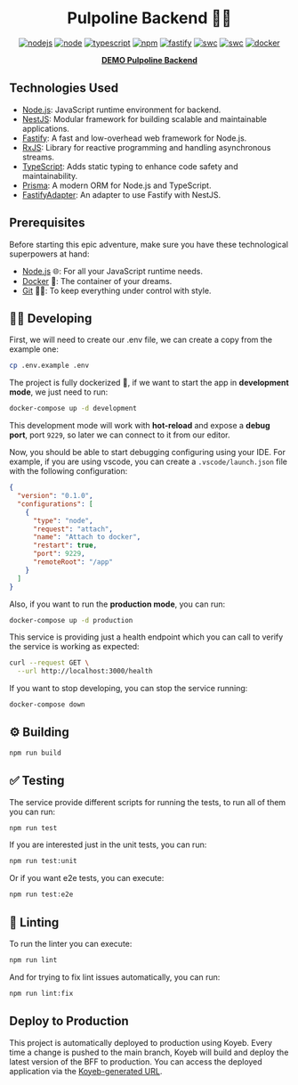 <h1 align="center">Pulpoline Backend 🚀✨</h1>

<p align="center">
  <a href="https://github.com/frfernandezdev/bff-poke-vault/actions/workflows/node.yml?branch=main"><img src="https://github.com/frfernandezdev/bff-poke-vault/actions/workflows/node.yml/badge.svg?branch=main" alt="nodejs"/></a>
  <a href="https://nodejs.org/docs/latest-v20.x/api/index.html"><img src="https://img.shields.io/badge/node-20.x-green.svg" alt="node"/></a>
  <a href="https://www.typescriptlang.org/"><img src="https://img.shields.io/badge/typescript-5.x-blue.svg" alt="typescript"/></a>
  <a href="https://docs.nestjs.com/v10/"><img src="https://img.shields.io/badge/npm-10.x-red.svg" alt="npm"/></a>
  <a href="https://fastify.dev/"><img src="https://img.shields.io/badge/Web_Framework-Fastify_⚡-black.svg" alt="fastify"/></a>
  <a href="https://swc.rs/"><img src="https://img.shields.io/badge/Compiler-SWC_-orange.svg" alt="swc"/></a>
  <a href="https://vitest.dev/"><img src="https://img.shields.io/badge/Test-Vitest_-yellow.svg" alt="swc"/></a>
  <a href="https://www.docker.com/"><img src="https://img.shields.io/badge/Dockerized 🐳_-blue.svg" alt="docker"/></a>
</p>
<p align="center">
  <a href="https://inclined-ann-marie-mindstartups-7f8862fc.koyeb.app/api/docs" target="_blank"><strong>DEMO Pulpoline Backend</strong></a>
</p>

## Technologies Used
- [Node.js](https://nodejs.org/docs/latest-v20.x/api/index.html): JavaScript runtime environment for backend.
- [NestJS](https://docs.nestjs.com/v10/): Modular framework for building scalable and maintainable applications.
- [Fastify](https://fastify.dev/): A fast and low-overhead web framework for Node.js.
- [RxJS](https://rxjs.dev/): Library for reactive programming and handling asynchronous streams.
- [TypeScript](https://www.typescriptlang.org/): Adds static typing to enhance code safety and maintainability.
- [Prisma](https://www.prisma.io/): A modern ORM for Node.js and TypeScript.
- [FastifyAdapter](https://docs.nestjs.com/techniques/http-server#fastify-adapter): An adapter to use Fastify with NestJS.

## Prerequisites

Before starting this epic adventure, make sure you have these technological superpowers at hand:

- [Node.js](https://nodejs.org/en/download/) 🌐: For all your JavaScript runtime needs.
- [Docker](https://docs.docker.com/get-docker/) 🐳: The container of your dreams.
- [Git](https://git-scm.com/downloads) 🧑‍💻: To keep everything under control with style.

## 🧑‍💻 Developing

First, we will need to create our .env file, we can create a copy from the example one:

```bash
cp .env.example .env
```

The project is fully dockerized 🐳, if we want to start the app in **development mode**, we just need to run:

```bash
docker-compose up -d development
```

This development mode will work with **hot-reload** and expose a **debug port**, port `9229`, so later we can connect to it from our editor.

Now, you should be able to start debugging configuring using your IDE. For example, if you are using vscode, you can create a `.vscode/launch.json` file with the following configuration:

```json
{
  "version": "0.1.0",
  "configurations": [
    {
      "type": "node",
      "request": "attach",
      "name": "Attach to docker",
      "restart": true,
      "port": 9229,
      "remoteRoot": "/app"
    }
  ]
}
```

Also, if you want to run the **production mode**, you can run:

```bash
docker-compose up -d production
```

This service is providing just a health endpoint which you can call to verify the service is working as expected:

```bash
curl --request GET \
  --url http://localhost:3000/health
```

If you want to stop developing, you can stop the service running:

```bash
docker-compose down
```

## ⚙️ Building

```bash
npm run build
```

## ✅ Testing

The service provide different scripts for running the tests, to run all of them you can run:

```bash
npm run test
```

If you are interested just in the unit tests, you can run:

```bash
npm run test:unit
```

Or if you want e2e tests, you can execute:

```bash
npm run test:e2e
```

## 💅 Linting

To run the linter you can execute:

```bash
npm run lint
```

And for trying to fix lint issues automatically, you can run:

```bash
npm run lint:fix
```

## Deploy to Production

This project is automatically deployed to production using Koyeb. Every time a change is pushed to the main branch, Koyeb will build and deploy the latest version of the BFF to production. You can access the deployed application via the [Koyeb-generated URL](https://bottom-timmie-mindstartups-df099d9f.koyeb.app/).
